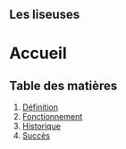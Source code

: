 ## Les liseuses

# Accueil


## Table des matières
1. [Définition](definition.md)
2. [Fonctionnement](fonctionnement.md)
3. [Historique](historique.md)
4. [Succès](succes.md)
